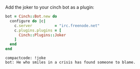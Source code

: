 Add the joker to your cinch bot as a plugin:

```ruby
bot = Cinch::Bot.new do
  configure do |c|
    c.server          = "irc.freenode.net"
    c.plugins.plugins = [
      Cinch::Plugins::Joker
    ]
  end
end
```

```
compactcode: !joke
bot: He who smiles in a crisis has found someone to blame.
```